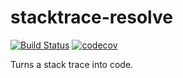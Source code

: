 # stacktrace-resolve
[![Build Status](https://travis-ci.org/Timer/stacktrace-resolve.svg?branch=master)](https://travis-ci.org/Timer/stacktrace-resolve)
[![codecov](https://codecov.io/gh/Timer/stacktrace-resolve/branch/master/graph/badge.svg)](https://codecov.io/gh/Timer/stacktrace-resolve)

Turns a stack trace into code.
